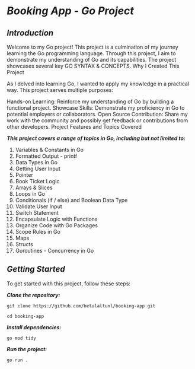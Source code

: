 # ***Booking App - Go Project***

## ***Introduction***

Welcome to my Go project! This project is a culmination of my journey learning the Go programming language. Through this project, I aim to demonstrate my understanding of Go and its capabilities. The project showcases several key GO SYNTAX & CONCEPTS.
Why I Created This Project

As I delved into learning Go, I wanted to apply my knowledge in a practical way. This project serves multiple purposes:

Hands-on Learning: Reinforce my understanding of Go by building a functional project.
Showcase Skills: Demonstrate my proficiency in Go to potential employers or collaborators.
Open Source Contribution: Share my work with the community and possibly get feedback or contributions from other developers.
Project Features and Topics Covered

***This project covers a range of topics in Go, including but not limited to:***
1. Variables & Constants in Go
2. Formatted Output - printf 
3. Data Types in Go
4. Getting User Input
5. Pointer
6. Book Ticket Logic
7. Arrays & Slices
8. Loops in Go
9. Conditionals (if / else) and Boolean Data Type
10. Validate User Input
11. Switch Statement
12. Encapsulate Logic with Functions
13. Organize Code with Go Packages
14. Scope Rules in Go
15. Maps
16. Structs
17. Goroutines - Concurrency in Go

## ***Getting Started***

To get started with this project, follow these steps:

***Clone the repository:***

`git clone https://github.com/betulaltunl/booking-app.git`


`cd booking-app`

***Install dependencies:***

`go mod tidy`

***Run the project:***

`go run .`

